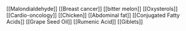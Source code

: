 [[Malondialdehyde]]
[[Breast cancer]]
[[bitter melon]]
[[Oxysterols]]
[[Cardio-oncology]]
[[Chicken]]
[[Abdominal fat]]
[[Conjugated Fatty Acids]]
[[Grape Seed Oil]]
[[Rumenic Acid]]
[[Giblets]]

